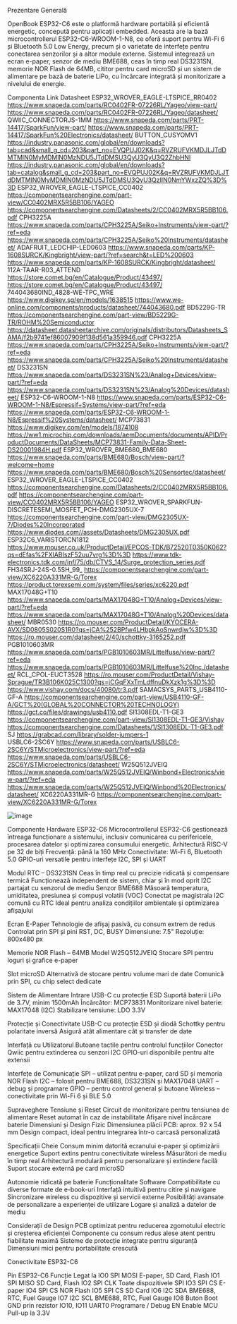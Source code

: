 Prezentare Generală

OpenBook ESP32-C6 este o platformă hardware portabilă și eficientă energetic, concepută pentru aplicații embedded. Aceasta are la bază microcontrollerul ESP32-C6-WROOM-1-N8, ce oferă suport pentru Wi-Fi 6 și Bluetooth 5.0 Low Energy, precum și o varietate de interfețe pentru conectarea senzorilor și a altor module externe. Sistemul integrează un ecran e-paper, senzor de mediu BME688, ceas în timp real DS3231SN, memorie NOR Flash de 64MB, cititor pentru card microSD și un sistem de alimentare pe bază de baterie LiPo, cu încărcare integrată și monitorizare a nivelului de energie.


Componenta	Link	Datasheet
ESP32_WROVER_EAGLE-LTSPICE_RR0402	https://www.snapeda.com/parts/RC0402FR-07226RL/Yageo/view-part/	https://www.snapeda.com/parts/RC0402FR-07226RL/Yageo/datasheet/
QWIIC_CONNECTORJS-1MM	https://www.snapeda.com/parts/PRT-14417/SparkFun/view-part/	https://www.snapeda.com/parts/PRT-14417/SparkFun%20Electronics/datasheet/
BUTTON_CUSYOMV1	https://industry.panasonic.com/global/en/downloads?tab=cad&small_g_cd=203&part_no=EVQPUJ02K&q=RVZRUFVKMDJLJTdDMTMlN0MyMDMlN0MzNDU5JTdDMSU3QyU3QyU3Q2ZhbHNl	https://industry.panasonic.com/global/en/downloads?tab=catalog&small_g_cd=203&part_no=EVQPUJ02K&q=RVZRUFVKMDJLJTdDMTMlN0MyMDMlN0MzNDU5JTdDMSU3QyU3QzIlN0NmYWxzZQ%3D%3D
ESP32_WROVER_EAGLE-LTSPICE_CC0402	https://componentsearchengine.com/part-view/CC0402MRX5R5BB106/YAGEO	https://componentsearchengine.com/Datasheets/2/CC0402MRX5R5BB106.pdf
CPH3225A	https://www.snapeda.com/parts/CPH3225A/Seiko+Instruments/view-part/?ref=eda	https://www.snapeda.com/parts/CPH3225A/Seiko%20Instruments/datasheet/
ADAFRUIT_LEDCHIP-LED0603	https://www.snapeda.com/parts/KP-1608SURCK/Kingbright/view-part/?ref=search&t=LED%200603	https://www.snapeda.com/parts/KP-1608SURCK/Kingbright/datasheet/
112A-TAAR-R03_ATTEND	https://store.comet.bg/en/Catalogue/Product/43497/	https://store.comet.bg/en/Catalogue/Product/43497/
744043680IND_4828-WE-TPC_WRE	https://www.digikey.sg/en/models/1638515	https://www.we-online.com/components/products/datasheet/744043680.pdf
BD5229G-TR	https://componentsearchengine.com/part-view/BD5229G-TR/ROHM%20Semiconductor	https://datasheet.datasheetarchive.com/originals/distributors/Datasheets_SAMA/f2b9741ef86007909f138d561a359946.pdf
CPH3225A	https://www.snapeda.com/parts/CPH3225A/Seiko+Instruments/view-part/?ref=eda	https://www.snapeda.com/parts/CPH3225A/Seiko%20Instruments/datasheet/
DS3231SN	https://www.snapeda.com/parts/DS3231SN%23/Analog+Devices/view-part/?ref=eda	https://www.snapeda.com/parts/DS3231SN%23/Analog%20Devices/datasheet/
ESP32-C6-WROOM-1-N8	https://www.snapeda.com/parts/ESP32-C6-WROOM-1-N8/Espressif+Systems/view-part/?ref=eda	https://www.snapeda.com/parts/ESP32-C6-WROOM-1-N8/Espressif%20Systems/datasheet/
MCP73831	https://www.digikey.com/en/models/1874108	https://ww1.microchip.com/downloads/aemDocuments/documents/APID/ProductDocuments/DataSheets/MCP73831-Family-Data-Sheet-DS20001984H.pdf
ESP32_WROVER_BME680_BME680	https://www.snapeda.com/parts/BME680/Bosch/view-part/?welcome=home	https://www.snapeda.com/parts/BME680/Bosch%20Sensortec/datasheet/
ESP32_WROVER_EAGLE-LTSPICE_CC0402	https://componentsearchengine.com/Datasheets/2/CC0402MRX5R5BB106.pdf	https://componentsearchengine.com/part-view/CC0402MRX5R5BB106/YAGEO
ESP32_WROVER_SPARKFUN-DISCRETESEMI_MOSFET_PCH-DMG2305UX-7	https://componentsearchengine.com/part-view/DMG2305UX-7/Diodes%20Incorporated	https://www.diodes.com//assets/Datasheets/DMG2305UX.pdf
ESP32C6_VARISTORCN1812	https://www.mouser.co.uk/ProductDetail/EPCOS-TDK/B72520T0350K062?qs=dEfas%2FXlABIszF52uu7vrg%3D%3D	https://www.tdk-electronics.tdk.com/inf/75/db/CTVS_14/Surge_protection_series.pdf
FH34SRJ-24S-0.5SH_99_	https://componentsearchengine.com/part-view/XC6220A331MR-G/Torex	https://product.torexsemi.com/system/files/series/xc6220.pdf
MAX17048G+T10	https://www.snapeda.com/parts/MAX17048G+T10/Analog+Devices/view-part/?ref=eda	https://www.snapeda.com/parts/MAX17048G+T10/Analog%20Devices/datasheet/
MBR0530	https://ro.mouser.com/ProductDetail/KYOCERA-AVX/SD0805S020S1R0?qs=jCA%252BPfw4LHbpkAoSnwrdjw%3D%3D	https://ro.mouser.com/datasheet/2/40/schottky-3165252.pdf
PGB1010603MR	https://www.snapeda.com/parts/PGB1010603MR/Littelfuse/view-part/?ref=eda	https://www.snapeda.com/parts/PGB1010603MR/Littelfuse%20Inc./datasheet/
RCL_CPOL-EUCT3528	https://ro.mouser.com/ProductDetail/Vishay-Sprague/TR3B106K025C1300?qs=jCGqFXxTmLdffnuDkXzk1g%3D%3D	https://www.vishay.com/docs/40080/tr3.pdf
SAMACSYS_PARTS_USB4110-GF-A	https://componentsearchengine.com/part-view/USB4110-GF-A/GCT%20(GLOBAL%20CONNECTOR%20TECHNOLOGY)	https://gct.co/files/drawings/usb4110.pdf
SI1308EDL-T1-GE3	https://componentsearchengine.com/part-view/SI1308EDL-T1-GE3/Vishay	https://componentsearchengine.com/Datasheets/1/SI1308EDL-T1-GE3.pdf
SJ	https://grabcad.com/library/solder-jumpers-1	
USBLC6-2SC6Y	https://www.snapeda.com/parts/USBLC6-2SC6Y/STMicroelectronics/view-part/?ref=eda	https://www.snapeda.com/parts/USBLC6-2SC6Y/STMicroelectronics/datasheet/
W25Q512JVEIQ	https://www.snapeda.com/parts/W25Q512JVEIQ/Winbond+Electronics/view-part/?ref=eda	https://www.snapeda.com/parts/W25Q512JVEIQ/Winbond%20Electronics/datasheet/
XC6220A331MR-G	https://componentsearchengine.com/part-view/XC6220A331MR-G/Torex



![image](https://github.com/user-attachments/assets/ca705879-3fab-4138-b962-62f0d286eb46)



Componente Hardware
ESP32-C6
Microcontrollerul ESP32-C6 gestionează întreaga funcționare a sistemului, inclusiv comunicarea cu perifericele, procesarea datelor și optimizarea consumului energetic.
Arhitectură RISC-V pe 32 de biți
Frecvență: până la 160 MHz
Conectivitate: Wi-Fi 6, Bluetooth 5.0
GPIO-uri versatile pentru interfețe I2C, SPI și UART

Modul RTC – DS3231SN
Ceas în timp real cu precizie ridicată și compensare termică
Funcționează independent de sistem, chiar și în mod oprit
I2C partajat cu senzorul de mediu
Senzor BME688
Măsoară temperatura, umiditatea, presiunea și compuși volatili (VOC)
Conectat pe magistrala I2C comună cu RTC
Ideal pentru analiza condițiilor ambientale și optimizarea afișajului

Ecran E-Paper
Tehnologie de afișaj pasivă, cu consum extrem de redus
Controlat prin SPI și pini RST, DC, BUSY
Dimensiune: 7.5"
Rezoluție: 800x480 px

Memorie NOR Flash – 64MB
Model W25Q512JVEIQ
Stocare SPI pentru loguri și grafice e-paper

Slot microSD
Alternativă de stocare pentru volume mari de date
Comunică prin SPI, cu chip select dedicate

Sistem de Alimentare
Intrare USB-C cu protecție ESD
Suportă baterii LiPo de 3.7V, minim 1500mAh
Încărcător: MCP73831
Monitorizare nivel baterie: MAX17048 (I2C)
Stabilizare tensiune: LDO 3.3V

Protecție și Conectivitate
USB-C cu protecție ESD și diodă Schottky pentru polaritate inversă
Asigură atât alimentare cât și transfer de date

Interfață cu Utilizatorul
Butoane tactile pentru controlul funcțiilor
Conector Qwiic pentru extinderea cu senzori I2C
GPIO-uri disponibile pentru alte extensii

Interfețe de Comunicație
SPI – utilizat pentru e-paper, card SD și memoria NOR Flash
I2C – folosit pentru BME688, DS3231SN și MAX17048
UART – debug și programare
GPIO – pentru control general și butoane
Wireless – conectivitate prin Wi-Fi 6 și BLE 5.0

Supraveghere Tensiune și Reset
Circuit de monitorizare pentru tensiunea de alimentare
Reset automat în caz de instabilitate
Afișare nivel încărcare baterie
Dimensiuni și Design Fizic
Dimensiunea plăcii PCB: aprox. 92 x 54 mm
Design compact, ideal pentru integrarea într-o carcasă personalizată

Specificații Cheie
Consum minim datorită ecranului e-paper și optimizării energetice
Suport extins pentru conectivitate wireless
Măsurători de mediu în timp real
Arhitectură modulară pentru personalizare și extindere facilă
Suport stocare externă pe card microSD

Autonomie ridicată pe baterie
Funcționalitate Software
Compatibilitate cu diverse formate de e-book-uri
Interfață intuitivă pentru citire și navigare
Sincronizare wireless cu dispozitive și servicii externe
Posibilități avansate de personalizare a experienței de utilizare
Logare și analiză a datelor de mediu

Considerații de Design
PCB optimizat pentru reducerea zgomotului electric și creșterea eficienței
Componente cu consum redus alese atent pentru fiabilitate maximă
Sisteme de protecție integrate pentru siguranță
Dimensiuni mici pentru portabilitate crescută

Conectivitate ESP32-C6

Pin ESP32-C6	Funcție	Legat la
IO0	SPI MOSI	E-paper, SD Card, Flash
IO1	SPI MISO	SD Card, Flash
IO2	SPI CLK	Toate dispozitivele SPI
IO3	SPI CS	E-paper
IO4	SPI CS	NOR Flash
IO5	SPI CS	SD Card
IO6	I2C SDA	BME688, RTC, Fuel Gauge
IO7	I2C SCL	BME688, RTC, Fuel Gauge
IO8	Buton Boot	GND prin rezistor
IO10, IO11	UART0	Programare / Debug
EN	Enable MCU	Pull-up la 3.3V


